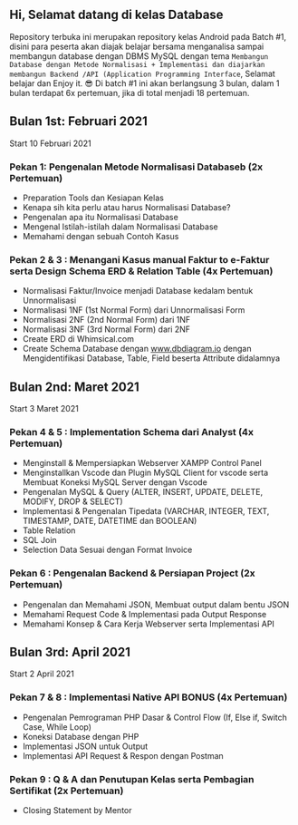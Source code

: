 ## Hi, Selamat datang di kelas Database
Repository terbuka ini merupakan repository kelas Android pada Batch #1, disini para peserta akan diajak belajar bersama menganalisa sampai membangun database dengan DBMS MySQL dengan tema `Membangun Database dengan Metode Normalisasi + Implementasi dan diajarkan membangun Backend /API (Application Programming Interface`, Selamat belajar dan Enjoy it. 😎 Di batch #1 ini akan berlangsung 3 bulan, dalam 1 bulan terdapat 6x pertemuan, jika di total menjadi 18 pertemuan.

## Bulan 1st: Februari 2021
Start 10 Februari 2021

### Pekan 1: Pengenalan Metode Normalisasi Databaseb (2x Pertemuan)

* Preparation Tools dan Kesiapan Kelas 
* Kenapa sih kita perlu atau harus Normalisasi Database? 
* Pengenalan apa itu Normalisasi Database 
* Mengenal Istilah-istilah dalam Normalisasi Database  
* Memahami dengan sebuah Contoh Kasus 

### Pekan 2 & 3 : Menangani Kasus manual Faktur to e-Faktur serta Design Schema ERD & Relation Table (4x Pertemuan)

* Normalisasi Faktur/Invoice menjadi Database kedalam bentuk Unnormalisasi
* Normalisasi 1NF (1st Normal Form) dari Unnormalisasi Form  
* Normalisasi 2NF (2nd Normal Form) dari 1NF 
* Normalisasi 3NF (3rd Normal Form) dari 2NF
* Create ERD di Whimsical.com 
* Create Schema Database dengan www.dbdiagram.io dengan Mengidentifikasi Database, Table, Field beserta Attribute didalamnya

## Bulan 2nd: Maret 2021
Start 3 Maret 2021

### Pekan 4 & 5 : Implementation Schema dari Analyst (4x Pertemuan)

* Menginstall & Mempersiapkan Webserver XAMPP Control Panel
* Menginstallkan Vscode dan Plugin MySQL Client for vscode serta Membuat Koneksi MySQL Server dengan Vscode 
* Pengenalan MySQL & Query (ALTER, INSERT, UPDATE, DELETE, MODIFY, DROP & SELECT)
* Implementasi & Pengenalan Tipedata (VARCHAR, INTEGER, TEXT, TIMESTAMP, DATE, DATETIME dan BOOLEAN) 
* Table Relation 
* SQL Join 
* Selection Data Sesuai dengan Format Invoice 

### Pekan 6 : Pengenalan Backend & Persiapan Project (2x Pertemuan)
* Pengenalan dan Memahami JSON, Membuat output dalam bentu JSON 
* Memahami Request Code & Implementasi pada Output Response 
* Memahami Konsep & Cara Kerja Webserver serta Implementasi API

## Bulan 3rd: April 2021
Start 2 April 2021

### Pekan 7 & 8 : Implementasi Native API BONUS (4x Pertemuan)
* Pengenalan Pemrograman PHP Dasar & Control Flow (If, Else if, Switch Case, While Loop)
* Koneksi Database dengan PHP
* Implementasi JSON untuk Output
* Implementasi API Request & Respon dengan Postman

### Pekan 9 : Q & A dan Penutupan Kelas serta Pembagian Sertifikat (2x Pertemuan)
* Closing Statement by Mentor